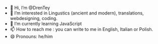 - 👋 Hi, I’m @DrenTey
- 👀 I’m interested in Lingustics (ancient and modern), translations, webdesigning, coding.
- 🌱 I’m currently learning  JavaScript
- 📫 How to reach me : you can write to me in English, Italian or Polish.
- 😄 Pronouns: he/him
